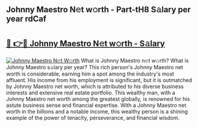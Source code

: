 ## Johnny Maestro N𝚎t w𝚘rth - Part-tH8 S𝚊lary per year rdCaf

# <h2><a href="http://gc48hx.nevu.top/?p=Johnny+Maestro">🔗 👉🔴 Johnny Maestro N𝚎t w𝚘rth - S𝚊lary</a></h2>

[![Johnny Maestro N𝚎t W𝚘rth](https://i.imgur.com/Oavwk0R.jpeg)](http://gc48hx.nevu.top/?p=Johnny+Maestro)
What is Johnny Maestro n𝚎t w𝚘rth? What is Johnny Maestro s𝚊lary per year?
This rich person's Johnny Maestro net worth is considerable, earning him a spot among the industry's most affluent. His income from his employment is significant, but it is outmatched by Johnny Maestro net worth, which is attributed to his diverse business interests and extensive real estate portfolio. This wealthy man, with a Johnny Maestro net worth among the greatest globally, is renowned for his astute business sense and financial expertise. With a Johnny Maestro net worth in the billions and a notable income, this wealthy person is a shining example of the power of tenacity, perseverance, and financial wisdom.
